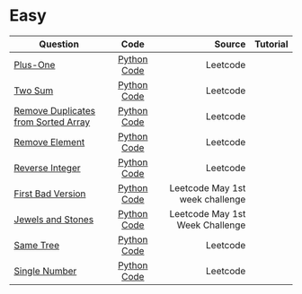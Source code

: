 # Easy
|Question|    Code    |     Source    |Tutorial|
|----------|:-------------:|------:|-----:|
|  [Plus-One](https://leetcode.com/problems/plus-one/)  |  [Python Code](https://github.com/SwapnanilDhol/Coding-Interview-Challenges/blob/master/Python/Easy/Plus-One.py) |Leetcode||
|[Two Sum](https://leetcode.com/problems/two-sum/)|[Python Code](https://github.com/SwapnanilDhol/Coding-Interview-Challenges/blob/master/Python/Easy/Two-Sum.py)|Leetcode||
|[Remove Duplicates from Sorted Array](https://leetcode.com/problems/remove-duplicates-from-sorted-array/)|[Python Code](https://github.com/SwapnanilDhol/Coding-Interview-Challenges/blob/master/Python/Easy/Remove-Duplicates-from-Sorted-Array.py)|Leetcode||
|[Remove Element](https://leetcode.com/problems/remove-element/)|[Python Code](https://github.com/SwapnanilDhol/Coding-Interview-Challenges/blob/master/Python/Easy/Remove-Element.py)|Leetcode||
|[Reverse Integer](https://leetcode.com/problems/reverse-integer/)|[Python Code](https://github.com/SwapnanilDhol/Coding-Interview-Challenges/blob/master/Python/Easy/Reverse-Integer.py)|Leetcode||
|[First Bad Version](https://leetcode.com/problems/first-bad-version/)|[Python Code](https://github.com/SwapnanilDhol/Coding-Interview-Challenges/blob/master/Python/Easy/First-Bad-Version.py)|Leetcode May 1st week challenge||
|[Jewels and Stones](https://leetcode.com/problems/jewels-and-stones/)|[Python Code](https://github.com/SwapnanilDhol/Coding-Interview-Challenges/blob/master/Swift/Easy/Jewels-And-Stones.py)|Leetcode May 1st Week Challenge||
|[Same Tree](https://leetcode.com/problems/same-tree/)|[Python Code](https://github.com/SwapnanilDhol/Coding-Interview-Challenges/blob/master/Python/Easy/Same-Tree.py)|Leetcode||
|[Single Number](https://leetcode.com/problems/single-number/)|[Python Code](https://github.com/SwapnanilDhol/Coding-Interview-Challenges/blob/master/Python/Easy/Single-Number.py)|Leetcode||
